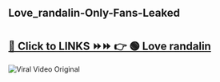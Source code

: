 
 ## Love_randalin-Only-Fans-Leaked

# <h2><a href="https://clipsfans.com/Love_randalin&ref=git">🔗 Click to LINKS ⏩⏩ 👉 🟢 Love randalin </a></h2>

<a href="https://clipsfans.com/Love_randalin&ref=git" rel="nofollow" data-target="animated-image.originalLink"><img src="https://i.ibb.co.com/xMMVF88/686577567.gif" alt="Viral Video Original" style="max-width: 100%; display: inline-block;" data-target="animated-image.originalImage"></a>
